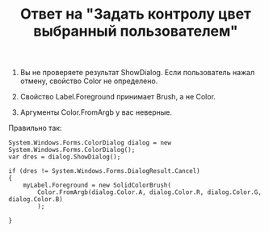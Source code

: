 ﻿---
title: "Ответ на \"Задать контролу цвет выбранный пользователем\""
se.owner.user_id: 240512
se.owner.display_name: "MSDN.WhiteKnight"
se.owner.link: "https://ru.stackoverflow.com/users/240512/msdn-whiteknight"
se.answer_id: 883346
se.question_id: 883265
se.post_type: answer
se.is_accepted: True
---
<ol>
<li><p>Вы не проверяете результат ShowDialog. Если пользователь нажал отмену, свойство Color не определено.</p></li>
<li><p>Свойство Label.Foreground принимает Brush, а не Color.</p></li>
<li><p>Аргументы Color.FromArgb у вас неверные.</p></li>
</ol>

<p>Правильно так:</p>

<pre><code>System.Windows.Forms.ColorDialog dialog = new System.Windows.Forms.ColorDialog();
var dres = dialog.ShowDialog();

if (dres != System.Windows.Forms.DialogResult.Cancel)
{
    myLabel.Foreground = new SolidColorBrush(
        Color.FromArgb(dialog.Color.A, dialog.Color.R, dialog.Color.G, dialog.Color.B)
        );

}
</code></pre>
